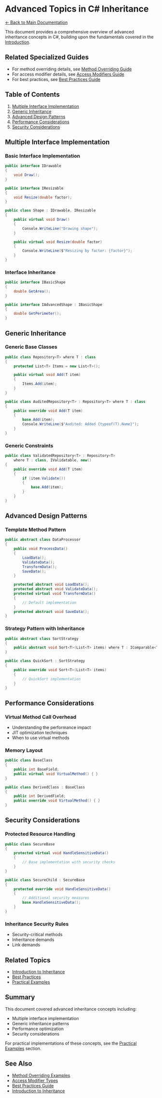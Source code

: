 ﻿# Advanced Topics in C# Inheritance

[← Back to Main Documentation](README.md)

This document provides a comprehensive overview of advanced inheritance concepts in C#, building upon the fundamentals covered in the [Introduction](IntroductionToInheritance.md).

## Related Specialized Guides
- For method overriding details, see [Method Overriding Guide](OOP.Inheritance.MethodOverriding/README.md)
- For access modifier details, see [Access Modifiers Guide](OOP.Inheritance.AccessModifiers/README.md)
- For best practices, see [Best Practices Guide](BestPracticesinInheritance.md)

## Table of Contents
1. [Multiple Interface Implementation](#multiple-interface-implementation)
2. [Generic Inheritance](#generic-inheritance)
3. [Advanced Design Patterns](#advanced-design-patterns)
4. [Performance Considerations](#performance-considerations)
5. [Security Considerations](#security-considerations)

## Multiple Interface Implementation

### Basic Interface Implementation
```csharp
public interface IDrawable
{
    void Draw();
}

public interface IResizable
{
    void Resize(double factor);
}

public class Shape : IDrawable, IResizable
{
    public virtual void Draw()
    {
        Console.WriteLine("Drawing shape");
    }

    public virtual void Resize(double factor)
    {
        Console.WriteLine($"Resizing by factor: {factor}");
    }
}
```

### Interface Inheritance
```csharp
public interface IBasicShape
{
    double GetArea();
}

public interface IAdvancedShape : IBasicShape
{
    double GetPerimeter();
}
```

## Generic Inheritance

### Generic Base Classes
```csharp
public class Repository<T> where T : class
{
    protected List<T> Items = new List<T>();

    public virtual void Add(T item)
    {
        Items.Add(item);
    }
}

public class AuditedRepository<T> : Repository<T> where T : class
{
    public override void Add(T item)
    {
        base.Add(item);
        Console.WriteLine($"Audited: Added {typeof(T).Name}");
    }
}
```

### Generic Constraints
```csharp
public class ValidatedRepository<T> : Repository<T> 
    where T : class, IValidatable, new()
{
    public override void Add(T item)
    {
        if (item.Validate())
        {
            base.Add(item);
        }
    }
}
```

## Advanced Design Patterns

### Template Method Pattern
```csharp
public abstract class DataProcessor
{
    public void ProcessData()
    {
        LoadData();
        ValidateData();
        TransformData();
        SaveData();
    }

    protected abstract void LoadData();
    protected abstract void ValidateData();
    protected virtual void TransformData()
    {
        // Default implementation
    }
    protected abstract void SaveData();
}
```

### Strategy Pattern with Inheritance
```csharp
public abstract class SortStrategy
{
    public abstract void Sort<T>(List<T> items) where T : IComparable<T>;
}

public class QuickSort : SortStrategy
{
    public override void Sort<T>(List<T> items)
    {
        // QuickSort implementation
    }
}
```

## Performance Considerations

### Virtual Method Call Overhead
- Understanding the performance impact
- JIT optimization techniques
- When to use virtual methods

### Memory Layout
```csharp
public class BaseClass
{
    public int BaseField;
    public virtual void VirtualMethod() { }
}

public class DerivedClass : BaseClass
{
    public int DerivedField;
    public override void VirtualMethod() { }
}
```

## Security Considerations

### Protected Resource Handling
```csharp
public class SecureBase
{
    protected virtual void HandleSensitiveData()
    {
        // Base implementation with security checks
    }
}

public class SecureChild : SecureBase
{
    protected override void HandleSensitiveData()
    {
        // Additional security measures
        base.HandleSensitiveData();
    }
}
```

### Inheritance Security Rules
- Security-critical methods
- Inheritance demands
- Link demands

## Related Topics
- [Introduction to Inheritance](IntroductionToInheritance.md)
- [Best Practices](BestPracticesinInheritance.md)
- [Practical Examples](PracticalScenariosInheritance.md)

## Summary
This document covered advanced inheritance concepts including:
- Multiple interface implementation
- Generic inheritance patterns
- Performance optimization
- Security considerations

For practical implementations of these concepts, see the [Practical Examples](PracticalScenariosInheritance.md) section.

## See Also
- [Method Overriding Examples](OOP.Inheritance.MethodOverriding/README.md#method-overriding-concepts)
- [Access Modifier Types](OOP.Inheritance.AccessModifiers/README.md#access-modifier-types-with-examples)
- [Best Practices Guide](BestPracticesinInheritance.md#best-practices)
- [Introduction to Inheritance](IntroductionToInheritance.md#getting-started)

